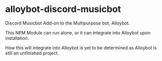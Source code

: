 # alloybot-discord-musicbot
Discord Musicbot Add-on to the Multipurpose bot, Alloybot.

This NPM Module can run alone, or it can integrate into Alloybot upon installation.

How this will integrate into Alloybot is yet to be determined as Alloybot is still an unfinished project.
